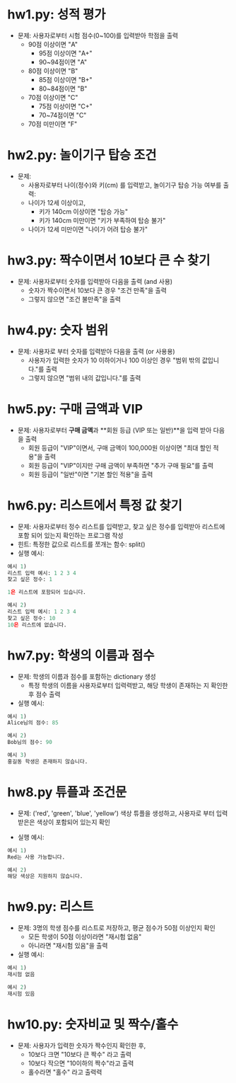 
# hw1.py: 성적 평가
- 문제: 사용자로부터 시험 점수(0~100)를 입력받아 학점을 출력
  - 90점 이상이면 "A"
    - 95점 이상이면 "A+"
    - 90~94점이면 "A"
  - 80점 이상이면 "B"
    - 85점 이상이면 "B+"
    - 80~84점이면 "B"
  - 70점 이상이면 "C"
    - 75점 이상이면 "C+"
    - 70~74점이면 "C"
  - 70점 미만이면 "F"

# hw2.py: 놀이기구 탑승 조건
- 문제:
  - 사용자로부터 나이(정수)와 키(cm) 를 입력받고, 놀이기구 탑승 가능 여부를 출력:
  - 나이가 12세 이상이고,
    - 키가 140cm 이상이면 "탑승 가능"
    - 키가 140cm 미만이면 "키가 부족하여 탑승 불가"
  - 나이가 12세 미만이면 "나이가 어려 탑승 불가"

# hw3.py: 짝수이면서 10보다 큰 수 찾기
- 문제: 사용자로부터 숫자를 입력받아 다음을 출력 (and 사용)
  - 숫자가 짝수이면서 10보다 큰 경우 "조건 만족"을 출력
  - 그렇지 않으면 "조건 불만족"을 출력

# hw4.py: 숫자 범위
- 문제: 사용자로 부터 숫자를 입력받아 다음을 출력 (or 사용용)
  - 사용자가 입력한 숫자가 10 이하이거나 100 이상인 경우 "범위 밖의 값입니다."를 출력
  - 그렇지 않으면 "범위 내의 값입니다."를 출력

# hw5.py: 구매 금액과 VIP 
- 문제: 사용자로부터 **구매 금액**과 **회원 등급 (VIP 또는 일반)**을 입력 받아 다음을 출력
  - 회원 등급이 "VIP"이면서, 구매 금액이 100,000원 이상이면 "최대 할인 적용"을 출력
  - 회원 등급이 "VIP"이지만 구매 금액이 부족하면 "추가 구매 필요"를 출력
  - 회원 등급이 "일반"이면 "기본 할인 적용"을 출력

# hw6.py: 리스트에서 특정 값 찾기
- 문제: 사용자로부터 정수 리스트를 입력받고, 찾고 싶은 정수를 입력받아 리스트에 포함 되어 있는지 확인하는 프로그램 작성
- 힌트: 특정한 값으로 리스트를 쪼개는 함수: split()
- 실행 예시:
```python
예시 1)
리스트 입력 예시: 1 2 3 4
찾고 싶은 정수: 1

1은 리스트에 포함되어 있습니다. 

예시 2)
리스트 입력 예시: 1 2 3 4
찾고 싶은 정수: 10
10은 리스트에 없습니다.
``` 
# hw7.py: 학생의 이름과 점수
- 문제: 학생의 이름과 점수를 포함하는 dictionary 생성
  - 특정 학생의 이름을 사용자로부터 입력력받고, 해당 학생이 존재하는 지 확인한 후 점수 출력
- 실행 예시:
```python
예시 1)
Alice님의 점수: 85

예시 2)
Bob님의 점수: 90

예시 3)
홍길동 학생은 존재하지 않습니다.
```

# hw8.py 튜플과 조건문
- 문제: ('red', 'green', 'blue', 'yellow') 색상 튜플을 생성하고, 사용자로 부터 입력받은은 색상이 포함되어 있는지 확인

- 실행 예시:
```python
예시 1)
Red는 사용 가능합니다.

예시 2)
해당 색상은 지원하지 않습니다.
```

# hw9.py: 리스트
- 문제: 3명의 학생 점수를 리스트로 저장하고, 평균 점수가 50점 이상인지 확인
  - 모든 학생이 50점 이상이라면 "재시험 없음"
  - 아니라면 "재시험 있음"을 출력
- 실행 예시:
```python
예시 1)
재시험 없음

예시 2)
재시험 있음
```

# hw10.py: 숫자비교 및 짝수/홀수
- 문제: 사용자가 입력한 숫자가 짝수인지 확인한 후,
  - 10보다 크면 "10보다 큰 짝수" 라고 출력
  - 10보다 작으면 "10이하의 짝수"라고 출력
  - 홀수라면 "홀수" 라고 출력력